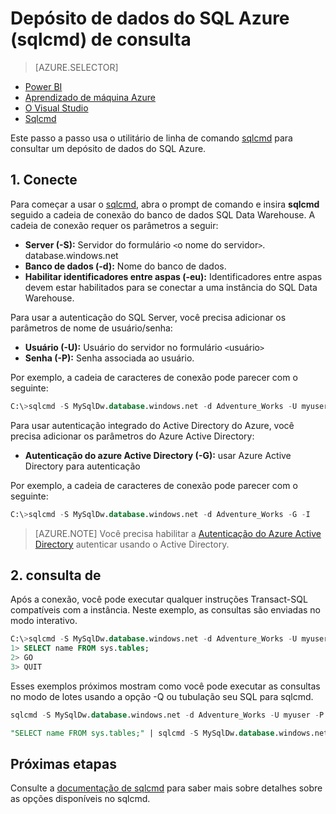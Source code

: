<properties
   pageTitle="Consultar depósito de dados do SQL Azure (sqlcmd) | Microsoft Azure"
   description="Consultando depósito de dados do SQL Azure com o sqlcmd utilitário de linha de comando."
   services="sql-data-warehouse"
   documentationCenter="NA"
   authors="sonyam"
   manager="barbkess"
   editor=""/>

<tags
   ms.service="sql-data-warehouse"
   ms.devlang="NA"
   ms.topic="get-started-article"
   ms.tgt_pltfrm="NA"
   ms.workload="data-services"
   ms.date="09/06/2016"
   ms.author="barbkess;sonyama"/>

# <a name="query-azure-sql-data-warehouse-sqlcmd"></a>Depósito de dados do SQL Azure (sqlcmd) de consulta

> [AZURE.SELECTOR]
- [Power BI](sql-data-warehouse-get-started-visualize-with-power-bi.md)
- [Aprendizado de máquina Azure](sql-data-warehouse-get-started-analyze-with-azure-machine-learning.md)
- [O Visual Studio](sql-data-warehouse-query-visual-studio.md)
- [Sqlcmd](sql-data-warehouse-get-started-connect-sqlcmd.md) 

Este passo a passo usa o utilitário de linha de comando [sqlcmd][] para consultar um depósito de dados do SQL Azure.  

## <a name="1-connect"></a>1. Conecte

Para começar a usar o [sqlcmd][], abra o prompt de comando e insira **sqlcmd** seguido a cadeia de conexão do banco de dados SQL Data Warehouse. A cadeia de conexão requer os parâmetros a seguir:

+ **Server (-S):** Servidor do formulário `<`o nome do servidor`>`. database.windows.net
+ **Banco de dados (-d):** Nome do banco de dados.
+ **Habilitar identificadores entre aspas (-eu):** Identificadores entre aspas devem estar habilitados para se conectar a uma instância do SQL Data Warehouse.

Para usar a autenticação do SQL Server, você precisa adicionar os parâmetros de nome de usuário/senha:

+ **Usuário (-U):** Usuário do servidor no formulário `<`usuário`>`
+ **Senha (-P):** Senha associada ao usuário.

Por exemplo, a cadeia de caracteres de conexão pode parecer com o seguinte:

```sql
C:\>sqlcmd -S MySqlDw.database.windows.net -d Adventure_Works -U myuser -P myP@ssword -I
```

Para usar autenticação integrado do Active Directory do Azure, você precisa adicionar os parâmetros do Azure Active Directory:

+ **Autenticação do azure Active Directory (-G):** usar Azure Active Directory para autenticação

Por exemplo, a cadeia de caracteres de conexão pode parecer com o seguinte:

```sql
C:\>sqlcmd -S MySqlDw.database.windows.net -d Adventure_Works -G -I
```

> [AZURE.NOTE] Você precisa habilitar a [Autenticação do Azure Active Directory](sql-data-warehouse-authentication.md) autenticar usando o Active Directory.

## <a name="2-query"></a>2. consulta de

Após a conexão, você pode executar qualquer instruções Transact-SQL compatíveis com a instância.  Neste exemplo, as consultas são enviadas no modo interativo.

```sql
C:\>sqlcmd -S MySqlDw.database.windows.net -d Adventure_Works -U myuser -P myP@ssword -I
1> SELECT name FROM sys.tables;
2> GO
3> QUIT
```

Esses exemplos próximos mostram como você pode executar as consultas no modo de lotes usando a opção -Q ou tubulação seu SQL para sqlcmd.

```sql
sqlcmd -S MySqlDw.database.windows.net -d Adventure_Works -U myuser -P myP@ssword -I -Q "SELECT name FROM sys.tables;"
```

```sql
"SELECT name FROM sys.tables;" | sqlcmd -S MySqlDw.database.windows.net -d Adventure_Works -U myuser -P myP@ssword -I > .\tables.out
```

## <a name="next-steps"></a>Próximas etapas

Consulte a [documentação de sqlcmd][sqlcmd] para saber mais sobre detalhes sobre as opções disponíveis no sqlcmd.

<!--Image references-->

<!--Article references-->

<!--MSDN references--> 
[Sqlcmd]: https://msdn.microsoft.com/library/ms162773.aspx
[Azure portal]: https://portal.azure.com

<!--Other Web references-->
